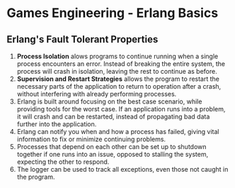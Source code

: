# Games Engineering - Erlang Basics

## Erlang's Fault Tolerant Properties
1. **Process Isolation** alows programs to continue running when a single process encounters an error. Instead of breaking the entire system, the process will crash in isolation, leaving the rest to continue as before.
2. **Supervision and Restart Strategies** allows the program to restart the necessary parts of the application to return to operation after a crash, without interfering with already performing processes.
3. Erlang is built around focusing on the best case scenario, while providing tools for the worst case. If an application runs into a problem, it will crash and can be restarted, instead of propagating bad data further into the application.
4. Erlang can notify you when and how a process has failed, giving vital information to fix or minimize continuing problems.
5. Processes that depend on each other can be set up to shutdown together if one runs into an issue, opposed to stalling the system, expecting the other to respond.
6. The logger can be used to track all exceptions, even those not caught in the program.
